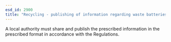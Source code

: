 ```yaml
---
esd_id: 2900
title: "Recycling - publishing of information regarding waste batteries"
---
```


A local authority must share and publish the prescribed information in the prescribed format in accordance with the Regulations.

